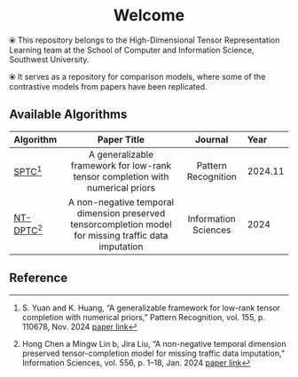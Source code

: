 
<h1 align="center">Welcome</h1>

⦿ This repository belongs to the High-Dimensional Tensor Representation Learning team at the School of Computer and Information Science, Southwest University. 

⦿ It serves as a repository for comparison models, where some of the contrastive models from papers have been replicated.

## Available Algorithms
| **Algorithm**            |                                            **Paper Title**                                             |         **Journal**          | **Year**      |
|:-------------------------|:------------------------------------------------------------------------------------------------------:|:----------------------------:|:--------------|
| [SPTC](./SPTC)[^1]       |             A generalizable framework for low-rank tensor completion with numerical priors             |     Pattern Recognition      | 2024.11 <br/> |
| [NT-DPTC](./NT-DPTC)[^2] | A non-negative temporal dimension preserved tensorcompletion model for missing traffic data imputation |     Information Sciences     | 2024 <br/>    |
## Reference

[//]: # (Use APA reference style below)
[^1]: S. Yuan and K. Huang, “A generalizable framework for low-rank tensor completion with numerical priors,” Pattern Recognition, vol. 155, p. 110678, Nov. 2024 [paper link](https://doi.org/10.1016/j.patcog.2024.110678)
[^2]: Hong Chen a Mingw Lin b, Jira Liu, “A non-negative temporal dimension preserved tensor-completion model for missing traffic data imputation,” Information Sciences, vol. 556, p. 1–18, Jan. 2024 [paper link](https://www.sciencedirect.com/science/article/pii/S0020025523013828)

